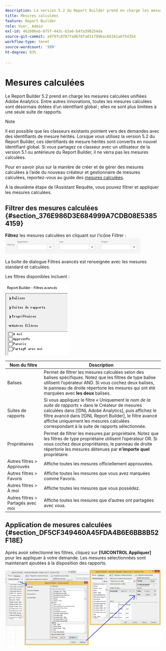 ```yaml
---
description: La version 5.2 du Report Builder prend en charge les mesures calculées unifiées d’Adobe Analytics. Entre autres innovations, toutes les mesures calculées sont désormais dotées d’un identifiant global ; elles ne sont plus limitées à une seule suite de rapports.
title: Mesures calculées
feature: Report Builder
role: User, Admin
exl-id: 462086eb-675f-443c-b3a6-b4fa390254da
source-git-commit: a979fc8787fa96f8fa8317996ac66341a6f54354
workflow-type: tm+mt
source-wordcount: '399'
ht-degree: 83%

---
```


# Mesures calculées

Le Report Builder 5.2 prend en charge les mesures calculées unifiées Adobe Analytics. Entre autres innovations, toutes les mesures calculées sont désormais dotées d’un identifiant global ; elles ne sont plus limitées à une seule suite de rapports.

>[!NOTE]
>
>Il est possible que les classeurs existants pointent vers des demandes avec des identifiants de mesure hérités. Lorsque vous utilisez la version 5.2 du Report Builder, ces identifiants de mesure hérités sont convertis en nouvel identifiant global. Si vous partagez ce classeur avec un utilisateur de la version 5.1 ou antérieure du Report Builder, il ne verra pas les mesures calculées.

Pour en savoir plus sur la manière de créer et de gérer des mesures calculées à l’aide du nouveau créateur et gestionnaire de mesures calculées, reportez-vous au guide des [mesures calculées](https://experienceleague.adobe.com/docs/analytics/components/calculated-metrics/cm-overview.html?lang=fr).

À la deuxième étape de l’Assistant Requête, vous pouvez filtrer et appliquer les mesures calculées.

## Filtrer des mesures calculées {#section_376E986D3E684999A7CDB08E53854159}

**Filtrez** les mesures calculées en cliquant sur l’icône Filtrer : ![Capture d’écran des options de filtrage affichant les champs Application, Utilisateur, Projet.](/help/admin/admin/assets/filter.png)

La boîte de dialogue Filtres avancés est renseignée avec les mesures standard et calculées.

Les filtres disponibles incluent :

![Capture d&#39;écran montrant les options des filtres avancés décrites dans le tableau suivant.](assets/advanced_filters.png)

| Nom du filtre | Description |
|---|---|
| Balises | Permet de filtrer les mesures calculées selon des balises spécifiques. Notez que les filtres de type balise utilisent l’opérateur AND. Si vous cochez deux balises, le panneau de droite répertorie les mesures qui ont été marquées avec **les deux** balises. |
| Suites de rapports | Si vous appliquez le filtre « Uniquement le *nom de la suite de rapports* » dans le Créateur de mesures calculées dans [!DNL Adobe Analytics], puis affichez le filtre avancé dans [!DNL Report Builder], le filtre avancé affiche uniquement les mesures calculées correspondant à la suite de rapports sélectionnée. |
| Propriétaires | Permet de filtrer les mesures par propriétaire. Notez que les filtres de type propriétaire utilisent l’opérateur OR. Si vous cochez deux propriétaires, le panneau de droite répertorie les mesures détenues par **n’importe quel** propriétaire. |
| Autres filtres > Approuvés | Affiche toutes les mesures officiellement approuvées. |
| Autres filtres > Favoris | Affiche toutes les mesures que vous avez marquées comme Favoris. |
| Autres filtres > À moi | Affiche toutes les mesures que vous possédez. |
| Autres filtres > Partagés avec moi | Affiche toutes les mesures que d’autres ont partagées avec vous. |

## Application de mesures calculées {#section_DF5CF349460A45FDA4B6E6BB8B52F18E}

Après avoir sélectionné les filtres, cliquez sur **[!UICONTROL Appliquer]** pour les appliquer à votre demande. Les mesures sélectionnées sont maintenant ajoutées à la disposition des rapports.

![Capture d’écran montrant l’Assistant Requête : Étape 2 - Totaux du site pointant vers la fenêtre Filtres avancés et mesures de rapport appliquées.](assets/filtering_for_metric.png)
